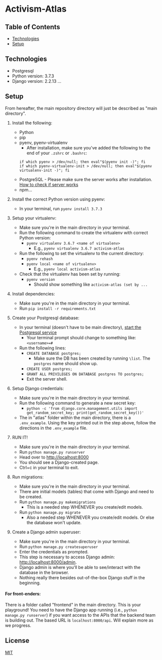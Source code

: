 # Activism-Atlas

## Table of Contents
* [Technologies](#technologies)
* [Setup](#setup)

## Technologies
* Postgresql
* Python version: 3.7.3
* Django version: 2.2.13
...

## Setup

From hereafter, the main repository directory will just be described as "main directory".

1. Install the following:
    * Python
    * pip
    * pyenv, pyenv-virtualenv
        * After installation, make sure you've added the following to the end of your `.zshrc` or `.bashrc`:
        ```
        if which pyenv > /dev/null; then eval"$(pyenv init -)"; fi
        if which pyenv-virtualenv-init > /dev/null; then eval"$(pyenv virtualenv-init -)"; fi
        ```
    * PostgreSQL - Please make sure the server works after installation. [How to check if server works](https://tableplus.com/blog/2018/10/how-to-start-stop-restart-postgresql-server.html)
    * npm...

2. Install the correct Python version using pyenv:
    * In your terminal, run `pyenv install 3.7.3`

3. Setup your virtualenv:
    * Make sure you're in the main directory in your terminal.
    * Run the following command to create the virtualenv with correct Python version:
        * `pyenv virtualenv 3.6.7 <name of virtualenv>`
            * E.g., `pyenv virtualenv 3.6.7 activism-atlas`
    * Run the following to set the virtualenv to the current directory:
        * `pyenv rehash`
        * `pyenv local <name of virtualenv>`
            * E.g., `pyenv local activism-atlas`
    * Check that the virtualenv has been set by running:
        * `pyenv version`
            * Should show something like `activism-atlas (set by ...`

4. Install dependencies:
    * Make sure you're in the main directory in your terminal.
    * Run `pip install -r requirements.txt`

5. Create your Postgresql database:
    * In your terminal (doesn't have to be main directory), [start the Postgresql service](https://tableplus.com/blog/2018/10/how-to-start-stop-restart-postgresql-server.html)
        * Your terminal prompt should change to something like: `<username>=#`
    * Run the following lines:
        * `CREATE DATABASE postgres;`
            * Make sure the DB has been created by running `\list`. The `postgres` name should show up.
        * `CREATE USER postgres;`
        * `GRANT ALL PRIVILEGES ON DATABASE postgres TO postgres;`
        * Exit the server shell.

6. Setup Django credentials:
    * Make sure you're in the main directory in your terminal.
    * Run the following command to generate a new secret key:
        * `python -c 'from django.core.management.utils import get_random_secret_key; print(get_random_secret_key())'`
    * The in "atlas" folder within the main directory, there is a `.env_example`. Using the key printed out in the step above, follow the directions in the `.env_example` file.

7. RUN IT!
    * Make sure you're in the main directory in your terminal.
    * Run `python manage.py runserver`
    * Head over to [http://localhost:8000](http://localhost:8000)
    * You should see a Django-created page.
    * Ctrl+c in your terminal to exit.

8. Run migrations:
    * Make sure you're in the main directory in your terminal.
    * There are initial models (tables) that come with Django and need to be created.
    * Run `python manage.py makemigrations`
        * This is a needed step WHENEVER you create/edit models.
    * Run `python manage.py migrate`
        * Also a needed step WHENEVER you create/edit models. Or else the database won't update.

9. Create a Django admin superuser:
    * Make sure you're in the main directory in your terminal.
    * Run `python manage.py createsuperuser`
    * Enter the credentials as prompted.
    * This step is necessary to access Django admin: [http://localhost:8000/admin](http://localhost:8000/admin).
    * Django admin is where you'll be able to see/interact with the database in the browser.
    * Nothing really there besides out-of-the-box Django stuff in the beginning.

#### For front-enders:
There is a folder called "frontend" in the main directory. This is your playground!
You need to have the Django app running (i.e., `python manage.py runserver`) if you want access to the APIs that the backend team is building out. The based URL is `localhost:8000/api`. Will explain more as we progress.


## License
[MIT](https://choosealicense.com/licenses/mit/)